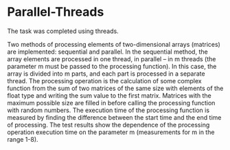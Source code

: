 # Parallel-Threads
The task was completed using threads.

Two methods of processing elements of two-dimensional arrays (matrices) are implemented: sequential and parallel. In the sequential method, the array elements are processed in one thread, in parallel – in m threads (the parameter m must be passed to the processing function). In this case, the array is divided into m parts, and each part is processed in a separate thread. The processing operation is the calculation of some complex function from the sum of two matrices of the same size with elements of the float type and writing the sum value to the first matrix. Matrices with the maximum possible size are filled in before calling the processing function with random numbers. The execution time of the processing function is measured by finding the difference between the start time and the end time of processing. The test results show the dependence of the processing operation execution time on the parameter m (measurements for m in the range 1-8).

